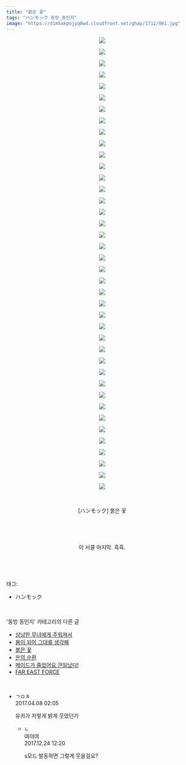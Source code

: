 ```yaml
---
title: "붉은 꽃"
tags: "ハンモック 동방_동인지"
image: "https://d1m5akpojyq0wd.cloudfront.net/ghap/1712/001.jpg"
---
```

<div class="article">
<p style="text-align: center; clear: none; float: none;"><img src="{{ site.imgserver6 }}/ghap/1712/001.jpg"/></p>
<p style="text-align: center; clear: none; float: none;"><img src="{{ site.imgserver6 }}/ghap/1712/002.jpg"/></p>
<p style="text-align: center; clear: none; float: none;"><img src="{{ site.imgserver6 }}/ghap/1712/003.jpg"/></p>
<p style="text-align: center; clear: none; float: none;"><img src="{{ site.imgserver6 }}/ghap/1712/004.jpg"/></p>
<p style="text-align: center; clear: none; float: none;"><img src="{{ site.imgserver6 }}/ghap/1712/005.jpg"/></p>
<p style="text-align: center; clear: none; float: none;"><img src="{{ site.imgserver6 }}/ghap/1712/006.jpg"/></p>
<p style="text-align: center; clear: none; float: none;"><img src="{{ site.imgserver6 }}/ghap/1712/007.jpg"/></p>
<p style="text-align: center; clear: none; float: none;"><img src="{{ site.imgserver6 }}/ghap/1712/008.jpg"/></p>
<p style="text-align: center; clear: none; float: none;"><img src="{{ site.imgserver6 }}/ghap/1712/009.jpg"/></p>
<p style="text-align: center; clear: none; float: none;"><img src="{{ site.imgserver6 }}/ghap/1712/010.jpg"/></p>
<p style="text-align: center; clear: none; float: none;"><img src="{{ site.imgserver6 }}/ghap/1712/011.jpg"/></p>
<p style="text-align: center; clear: none; float: none;"><img src="{{ site.imgserver6 }}/ghap/1712/012.jpg"/></p>
<p style="text-align: center; clear: none; float: none;"><img src="{{ site.imgserver6 }}/ghap/1712/013.jpg"/></p>
<p style="text-align: center; clear: none; float: none;"><img src="{{ site.imgserver6 }}/ghap/1712/014.jpg"/></p>
<p style="text-align: center; clear: none; float: none;"><img src="{{ site.imgserver6 }}/ghap/1712/015.jpg"/></p>
<p style="text-align: center; clear: none; float: none;"><img src="{{ site.imgserver6 }}/ghap/1712/016.jpg"/></p>
<p style="text-align: center; clear: none; float: none;"><img src="{{ site.imgserver6 }}/ghap/1712/017.jpg"/></p>
<p style="text-align: center; clear: none; float: none;"><img src="{{ site.imgserver6 }}/ghap/1712/018.jpg"/></p>
<p style="text-align: center; clear: none; float: none;"><img src="{{ site.imgserver6 }}/ghap/1712/019.jpg"/></p>
<p style="text-align: center; clear: none; float: none;"><img src="{{ site.imgserver6 }}/ghap/1712/020.jpg"/></p>
<p style="text-align: center; clear: none; float: none;"><img src="{{ site.imgserver6 }}/ghap/1712/021.jpg"/></p>
<p style="text-align: center; clear: none; float: none;"><img src="{{ site.imgserver6 }}/ghap/1712/022.jpg"/></p>
<p style="text-align: center; clear: none; float: none;"><img src="{{ site.imgserver6 }}/ghap/1712/023.jpg"/></p>
<p style="text-align: center; clear: none; float: none;"><img src="{{ site.imgserver6 }}/ghap/1712/024.jpg"/></p>
<p style="text-align: center; clear: none; float: none;"><img src="{{ site.imgserver6 }}/ghap/1712/025.jpg"/></p>
<p style="text-align: center; clear: none; float: none;"><img src="{{ site.imgserver6 }}/ghap/1712/026.jpg"/></p>
<p style="text-align: center; clear: none; float: none;"><img src="{{ site.imgserver6 }}/ghap/1712/027.jpg"/></p>
<p style="text-align: center; clear: none; float: none;"><img src="{{ site.imgserver6 }}/ghap/1712/028.jpg"/></p>
<p style="text-align: center; clear: none; float: none;"><img src="{{ site.imgserver6 }}/ghap/1712/029.jpg"/></p>
<p style="text-align: center; clear: none; float: none;"><img src="{{ site.imgserver6 }}/ghap/1712/030.jpg"/></p>
<p style="text-align: center; clear: none; float: none;"><img src="{{ site.imgserver6 }}/ghap/1712/031.jpg"/></p>
<p style="text-align: center; clear: none; float: none;"><img src="{{ site.imgserver6 }}/ghap/1712/032.jpg"/></p>
<p style="text-align: center; clear: none; float: none;"><img src="{{ site.imgserver6 }}/ghap/1712/033.jpg"/></p>
<p style="text-align: center; clear: none; float: none;"><img src="{{ site.imgserver6 }}/ghap/1712/034.jpg"/></p>
<p style="text-align: center; clear: none; float: none;"><img src="{{ site.imgserver6 }}/ghap/1712/035.jpg"/></p>
<p style="text-align: center; clear: none; float: none;"><img src="{{ site.imgserver6 }}/ghap/1712/036.jpg"/></p>
<p style="text-align: center; clear: none; float: none;"><img src="{{ site.imgserver6 }}/ghap/1712/037.jpg"/></p>
<p style="text-align: center; clear: none; float: none;"><img src="{{ site.imgserver6 }}/ghap/1712/038.jpg"/></p>
<p style="text-align: center; clear: none; float: none;"><img src="{{ site.imgserver6 }}/ghap/1712/039.jpg"/></p>
<p style="text-align: center; clear: none; float: none;"><img src="{{ site.imgserver6 }}/ghap/1712/040.jpg"/></p>
<p style="text-align: center; clear: none; float: none;"><br/></p>
<p style="text-align: center; clear: none; float: none;">[ハンモック] 붉은 꽃</p>
<p style="text-align: center; clear: none; float: none;"><br/></p>
<p style="text-align: center; clear: none; float: none;"><br/></p>
<p style="text-align: center; clear: none; float: none;">이 서클 마지막. 흑흑.</p>
<p><br/></p>
</div><br/>
<div class="tagTrail">
<p>태그: </p>
<ul>
<li>ハンモック</li>
</ul>
</div><br/>
<div class="another">
<p>'동방 동인지' 카테고리의 다른 글</p>
<ul>
<li><a href="/ghap_1715">상냥한 무녀에게 주워져서</a></li>
<li><a href="/ghap_1713">봄이 되어 그대를 생각해</a></li>
<li><a href="/ghap_1712">붉은 꽃</a></li>
<li><a href="/ghap_1710">은의 순환</a></li>
<li><a href="/ghap_1709">메이드가 줄었어요 큰일났다!</a></li>
<li><a href="/ghap_1708">FAR EAST FORCE</a></li>
</ul>
</div><br/>
<div class="cb_module cb_fluid">
<div class="cb_wrt cb_profile">
<div class="comment">
<ul>
<li class="cb_thumb_off" id="comment14960147">
<div class="cb_comment_area">
<div class="cb_info_area">
<div class="cb_section">
<span class="cb_nick_name">ㄱㅁㅎ</span>
</div>
<div class="cb_section">
<span class="cb_date">2017.04.08 02:05 </span>
</div>
</div>
<div class="cb_dsc_comment">
<p class="cb_dsc">
											유카가 저렇게 밝게 웃었던가
										</p>
</div>
<ul>
<li class="cb_thumb_off" id="comment15158627">
<span class="cb_bu_subnode">ㄴ</span>
<div class="cb_comment_area">
<div class="cb_info_area">
<div class="cb_section">
<span class="cb_nick_name">여야여</span>
</div>
<div class="cb_section">
<span class="cb_date">2017.12.24 12:20 </span>
</div>
</div>
<div class="cb_dsc_comment">
<p class="cb_dsc">
																s모드 발동하면 그렇게 웃을걸요?
															</p>
</div>
</div>
</li>
</ul>
</div></li>
</ul>
</div>
</div><!-- commentList close -->
</div><br/>
